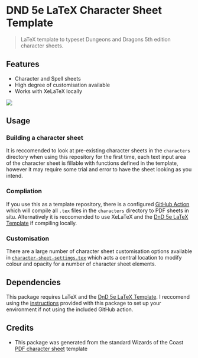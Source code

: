# DND 5e LaTeX Character Sheet Template

> LaTeX template to typeset Dungeons and Dragons 5th edition character sheets.

## Features

* Character and Spell sheets
* High degree of customisation available
* Works with XeLaTeX locally

<img src=https://github.com/matsavage/DND-5e-LaTeX-Character-Sheet-Template/raw/main/fighter_character_sheet.png/>


## Usage

### Building a character sheet

It is reccomended to look at pre-existing character sheets in the `characters` directory when using this repository for the first time, each text input area of the character sheet is fillable with functions defined in the template, however it may require some trial and error to have the sheet looking as you intend.

### Compliation

If you use this as a template repository, there is a configured [GitHub Action](https://github.com/matsavage/dnd-latex-action) which will compile all `.tex` files in the `characters` directory to PDF sheets in situ. Alternatively it is reccomended to use XeLaTeX and the [DnD 5e LaTeX Template](https://github.com/rpgtex/DND-5e-LaTeX-Template) if compiling locally.

### Customisation

There are a large number of character sheet customisation options available in [`character-sheet-settings.tex`](https://github.com/matsavage/DND-5e-LaTeX-Character-Template/blob/documentation/character-sheet-settings.tex) which acts a central location to modify colour and opacity for a number of character sheet elements.

## Dependencies

This package requires LaTeX and the [DnD 5e LaTeX Template](https://github.com/rpgtex/DND-5e-LaTeX-Template). I reccomend using the [instructions](https://github.com/rpgtex/DND-5e-LaTeX-Template/tree/355b9ced1b42324574c2c4e28f9783f29c760a20#dependencies) provided with this package to set up your environment if not using the included GitHub action.

## Credits

* This package was generated from the standard Wizards of the Coast [PDF character sheet](https://media.wizards.com/2016/dnd/downloads/5E_CharacterSheet_Fillable.pdf) template
